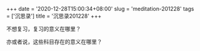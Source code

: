 +++
date = '2020-12-28T15:00:34+08:00'
slug = 'meditation-201228'
tags = ['沉思录']
title = '沉思录201228'
+++

不想复习，复习的意义在哪里？

亦或者说，这些科目存在的意义在哪里？
